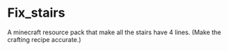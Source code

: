 # Fix_stairs
A minecraft resource pack that make all the stairs have 4 lines. (Make the crafting recipe accurate.)
